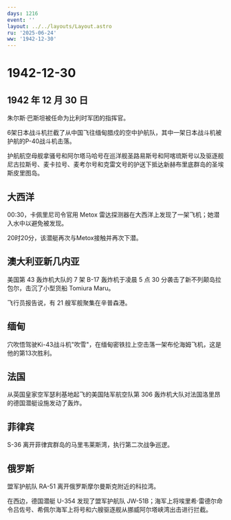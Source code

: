 ```yaml
---
days: 1216
event: ''
layout: ../../layouts/Layout.astro
ru: '2025-06-24'
ww: '1942-12-30'
---
```


# 1942-12-30

## 1942 年 12 月 30 日

朱尔斯·巴斯坦被任命为比利时军团的指挥官。

6架日本战斗机拦截了从中国飞往缅甸腊戍的空中护航队，其中一架日本战斗机被护航的P-40战斗机击落。

护航航空母舰拿骚号和阿尔塔马哈号在巡洋舰圣路易斯号和阿喀琉斯号以及驱逐舰尼古拉斯号、麦卡拉号、麦考尔号和克雷文号的护送下抵达新赫布里底群岛的圣埃斯皮里图岛。

## 大西洋

00:30，卡佩里尼司令官用 Metox
雷达探测器在大西洋上发现了一架飞机；她潜入水中以避免被发现。

20时20分，该潜艇再次与Metox接触并再次下潜。

## 澳大利亚新几内亚

美国第 43 轰炸机大队的 7 架 B-17 轰炸机于凌晨 5 点 30
分袭击了新不列颠岛拉包尔，击沉了小型货船 Tomiura Maru。

飞行员报告说，有 21 艘军舰聚集在辛普森港。

## 缅甸

穴吹悟驾驶Ki-43战斗机"吹雪"，在缅甸密铁拉上空击落一架布伦海姆飞机，这是他的第13次胜利。

## 法国

从英国皇家空军瑟利基地起飞的美国陆军航空队第 306
轰炸机大队对法国洛里昂的德国潜艇设施发动了轰炸。

## 菲律宾

S-36 离开菲律宾群岛的马里韦莱斯湾，执行第二次战争巡逻。

## 俄罗斯

盟军护航队 RA-51 离开俄罗斯摩尔曼斯克附近的科拉湾。

在西边，德国潜艇 U-354 发现了盟军护航队
JW-51B；海军上将埃里希·雷德尔命令吕佐号、希佩尔海军上将号和六艘驱逐舰从挪威阿尔塔峡湾出击进行拦截。